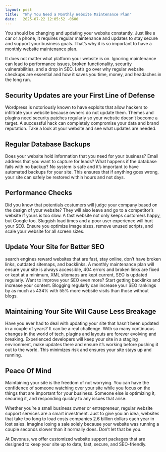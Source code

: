 ```yaml
---
layout: post
title:  "Why You Need a Monthly Website Maintenance Plan"
date:   2025-07-22 12:05:52 -0600
---
```


You should be changing and updating your website constantly. Just like a car or a phone, it requires regular maintenance and updates to stay secure and support your business goals. That’s why it is so important to have a monthly website maintenance plan.


It does not matter what platform your website is on. Ignoring maintenance can lead to performance issues, broken functionality, security vulnerabilities, and a drop in SEO. Let’s go over why regular website checkups are essential and how it saves you time, money, and headaches in the long run.


## **Security Updates are your First Line of Defense**
Wordpress is notoriously known to have exploits that allow hackers to infiltrate your website because owners do not update them. Themes and plugins need security patches regularly so your website doesn’t become a target. A successful hack can completely compromise your data and brand reputation. Take a look at your website and see what updates are needed.


## **Regular Database Backups**<br>
Does your website hold information that you need for your business? Email address that you want to capture for leads? What happens if the database fails with no backup? No system is safe and it’s important to have automated backups for your site. This ensures that if anything goes wrong, your site can safely be restored within hours and not days.


## **Performance Checks**<br>
Did you know that potentials costumers will judge your company based on the design of your website? They will also leave and go to a competitor’s website if yours is too slow. A fast website not only keeps customers happy, but Google too. Sluggish load times and a poor user experience will hurt your SEO. Ensure you optimize image sizes, remove unused scripts, and scale your website for all screen sizes.


## **Update Your Site for Better SEO**<br>
search engines reward websites that are fast, stay online, don’t have broken links, outdated sitemaps, and backlinks. A monthly maintenance plan will ensure your site is always accessible, 404 errors and broken links are fixed or kept at a minimum, XML sitemaps are kept current, SEO is updated regularly. Want to improve your SEO even more? Start getting backlinks and increase your content. Blogging regularly can increase your SEO rankings by as much as 434% with 55% more website visits than those without blogs.


## **Maintaining Your Site Will Cause Less Breakage**<br>
Have you ever had to deal with updating your site that hasn’t been updated in a couple of years? It can be a real challenge. With so many continuous changes in the world of tech, plugins and layouts are forever evolving and breaking. Experienced developers will keep your site in a staging environment, make updates there and ensure it’s working before pushing it out to the world. This minimizes risk and ensures your site stays up and running.


## **Peace Of Mind**<br>

Maintaining your site is the freedom of not worrying. You can have the confidence of someone watching over your site while you focus on the things that are important for your business. Someone else is optimizing it, securing it, and responding quickly to any issues that arise.

Whether you’re a small business owner or entrepreneur, regular website support services are a smart investment. Just to give you an idea, websites that take too long to load costs companies 2.6 billion dollars each year in lost sales. Imagine losing a sale solely because your website was running a couple seconds slower than it normally does. Don’t let that be you.

At Devonus, we offer customized website support packages that are designed to keep your site up to date, fast, secure, and SEO-friendly.
